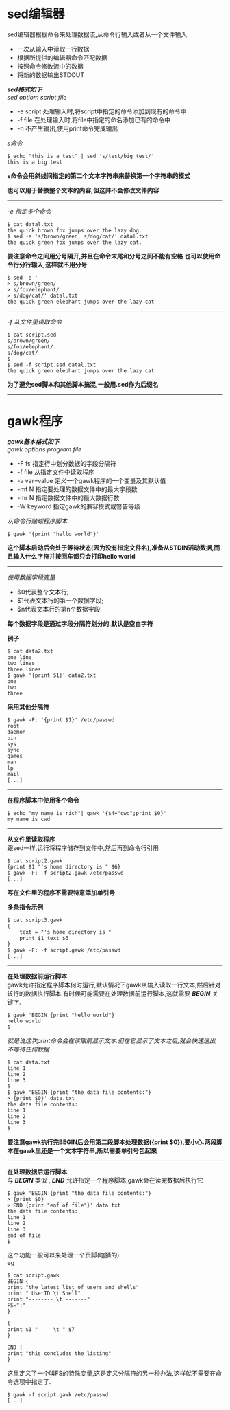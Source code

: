 # sed编辑器
sed编辑器根据命令来处理数据流,从命令行输入或者从一个文件输入.
+ 一次从输入中读取一行数据
+ 根据所提供的编辑器命令匹配数据
+ 按照命令修改流中的数据
+ 将新的数据输出STDOUT

***sed格式如下***<br />
*sed optiom script file*
+ -e script 处理输入时,将script中指定的命令添加到现有的命令中
+ -f file 在处理输入时,将file中指定的命名添加已有的命令中
+ -n 不产生输出,使用print命令完成输出

*s命令*
```shell
$ echo "this is a test" | sed 's/test/big test/'
this is a big test
```
**s命令会用斜线间指定的第二个文本字符串来替换第一个字符串的模式**

**也可以用于替换整个文本的内容,但这并不会修改文件内容**
***
*-e 指定多个命令*
```shell
$ cat datal.txt
the quick brown fox jumps over the lazy dog.
$ sed -e 's/brown/green; s/dog/cat/' datal.txt
the quick green fox jumps over the lazy cat.
```
**要注意命令之间用分号隔开,并且在命令末尾和分号之间不能有空格**
**也可以使用命令行分行输入,这样就不用分号**
```shell
$ sed -e '
> s/brown/green/
> s/fox/elephant/
> s/dog/cat/' datal.txt
the quick green elephant jumps over the lazy cat
```
***
*-f 从文件里读取命令*
```shell
$ cat script.sed
s/brown/green/
s/fox/elephant/
s/dog/cat/
$
$ sed -f script.sed datal.txt
the quick green elephant jumps over the lazy cat
```
**为了避免sed脚本和其他脚本搞混,一般用.sed作为后缀名**
***
# gawk程序
***gawk基本格式如下***<br />
*gawk options program file*
+ -F fs 指定行中划分数据的字段分隔符
+ -f file 从指定文件中读取程序
+ -v var=value 定义一个gawk程序的一个变量及其默认值
+ -mf N 指定要处理的数据文件中的最大字段数
+ -mr N 指定数据文件中的最大数据行数
+ -W keyword 指定gawk的兼容模式或警告等级

*从命令行赌球程序脚本*
```shell
$ gawk '{print "hello world"}'
```
**这个脚本启动后会处于等待状态(因为没有指定文件名),准备从STDIN活动数据,而且输入什么字符并按回车都只会打印hello world**
***
*使用数据字段变量*
+ $0代表整个文本行;
+ $1代表文本行的第一个数据字段;
+ $n代表文本行的第n个数据字段.

**每个数据字段是通过字段分隔符划分的.默认是空白字符**

**例子**
```shell
$ cat data2.txt
one line
two lines
three lines
$ gawk '{print $1}' data2.txt
one
two
three
```
**采用其他分隔符**
```shell
$ gawk -F: '{print $1}' /etc/passwd
root
daemon
bin
sys
sync
games
man
lp
mail
[...]
```
***
**在程序脚本中使用多个命令**
```shell
$ echo "my name is rich"| gawk '{$4="cwd";print $0}'
my name is cwd
```
***
**从文件里读取程序**<br />
跟sed一样,运行将程序储存到文件中,然后再到命令行引用
```shell
$ cat script2.gawk
{print $1 "'s home directory is " $6}
$ gawk -F: -f script2.gawk /etc/passwd
[...]
```
**写在文件里的程序不需要特意添加单引号**

**多条指令示例**
```shell
$ cat script3.gawk
{
    text = "'s home directory is "
    print $1 text $6
}
$ gawk -F: -f script.gawk /etc/passwd
[...]
```
***
**在处理数据前运行脚本**<br />
gawk允许指定程序脚本何时运行,默认情况下gawk从输入读取一行文本,然后针对该行的数据执行脚本.有时候可能需要在处理数据前运行脚本,这就需要 ***BEGIN*** 关键字.
```shell
$ gawk 'BEGIN {print "hello world"}'
hello world
$
```
*就是说这次print命令会在读取前显示文本.但在它显示了文本之后,就会快速退出,不等待任何数据*<br />
```shell
$ cat data.txt
line 1
line 2
line 3
$
$ gawk 'BEGIN {print "the data file contents:"}
> {print $0}' data.txt
the data file contents:
line 1
line 2
line 3
$
```
**要注意gawk执行完BEGIN后会用第二段脚本处理数据({print $0}),要小心.两段脚本在gawk里还是一个文本字符串,所以需要单引号包起来**
***
**在处理数据后运行脚本**<br />
与 ***BEGIN*** 类似 , ***END*** 允许指定一个程序脚本,gawk会在读完数据后执行它
```shell
$ gawk 'BEGIN {print "the data file contents:"}
> {print $0}
> END {print "enf of file"}' data.txt
the data file contents:
line 1
line 2
line 3
end of file
$
```
这个功能一般可以来处理一个页脚(瞎猜的)
<br />
eg
```shell
$ cat script.gawk
BEGIN {
print "the latest list of users and shells"
print " UserID \t Shell"
print "-------- \t -------"
FS=":"
}

{
print $1 "     \t " $7
}

END {
print "this concludes the listing"
}
```
这里定义了一个叫FS的特殊变量,这是定义分隔符的另一种办法,这样就不需要在命令选项中指定了.
```shell
$ gawk -f script.gawk /etc/passwd
[...]
```










